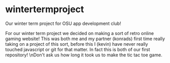 # wintertermproject
Our winter term project for OSU app development club! 

For our winter term project we decided on making a sort of retro online gaming website! 
This was both me and my partner (konrads) first time really taking on a project of this sort, before this I (kevin) have never really touched javascript or git for that matter. In fact this is both of our first repository! 
\nDon't ask us how long it took us to make the tic tac toe game. 

